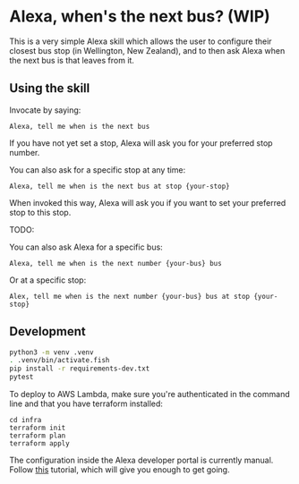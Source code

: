 # Alexa, when's the next bus? (WIP) #

This is a very simple Alexa skill which allows the user to configure their closest bus stop (in Wellington, New Zealand), and to then ask Alexa when the next bus is that leaves from it.

## Using the skill ##

Invocate by saying:

```
Alexa, tell me when is the next bus
```

If you have not yet set a stop, Alexa will ask you for your preferred stop number.

You can also ask for a specific stop at any time:

```
Alexa, tell me when is the next bus at stop {your-stop}
```

When invoked this way, Alexa will ask you if you want to set your preferred stop to this stop.

TODO:

You can also ask Alexa for a specific bus:

```
Alexa, tell me when is the next number {your-bus} bus
```

Or at a specific stop:

```
Alex, tell me when is the next number {your-bus} bus at stop {your-stop}
```

## Development ##

```bash
python3 -m venv .venv
. .venv/bin/activate.fish
pip install -r requirements-dev.txt
pytest
```

To deploy to AWS Lambda, make sure you're authenticated in the command line and that you have terraform installed:

```
cd infra
terraform init
terraform plan
terraform apply
```

The configuration inside the Alexa developer portal is currently manual. Follow [this](https://developer.amazon.com/alexa-skills-kit/tutorials/fact-skill-1) tutorial, which will give you enough to get going.

